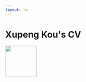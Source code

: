 ```yaml
---
layout: cv
---
```

# Xupeng Kou's CV

<a href="https://github.com/Github-XKou"><img src="https://cdn.icon-icons.com/icons2/2351/PNG/96/logo_github_icon_143196.png" width="100px" height="100px"></a>
